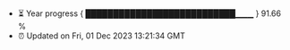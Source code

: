 - ⏳ Year progress { ███████████████████████████▁▁▁ } 91.66 %
- ⏰ Updated on Fri, 01 Dec 2023 13:21:34 GMT

